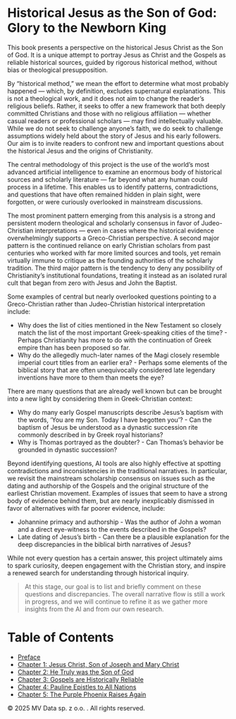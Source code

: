 # Historical Jesus as the Son of God: Glory to the Newborn King

This book presents a perspective on the historical Jesus Christ as the Son of God. 
It is a unique attempt to portray Jesus as Christ and the Gospels as reliable historical sources, guided by rigorous historical method, without bias or theological presupposition.

By “historical method,” we mean the effort to determine what most probably happened — which, by definition, excludes supernatural explanations.
This is not a theological work, and it does not aim to change the reader’s religious beliefs.
Rather, it seeks to offer a new framework that both deeply committed Christians and those with no religious affiliation — whether casual readers or professional scholars — may find intellectually valuable.
While we do not seek to challenge anyone’s faith, we do seek to challenge assumptions widely held about the story of Jesus and his early followers.
Our aim is to invite readers to confront new and important questions about the historical Jesus and the origins of Christianity.

The central methodology of this project is the use of the world’s most advanced artificial intelligence to examine an enormous body of historical sources and scholarly literature — far beyond what any human could process in a lifetime.
This enables us to identify patterns, contradictions, and questions that have often remained hidden in plain sight, were forgotten, or were curiously overlooked in mainstream discussions.

The most prominent pattern emerging from this analysis is a strong and persistent modern theological and scholarly consensus in favor of Judeo-Christian interpretations — even in cases where the historical evidence overwhelmingly supports a Greco-Christian perspective.
A second major pattern is the continued reliance on early Christian scholars from past centuries who worked with far more limited sources and tools, yet remain virtually immune to critique as the founding authorities of the scholarly tradition.
The third major pattern is the tendency to deny any possibility of Christianity’s institutional foundations, treating it instead as an isolated rural cult that began from zero with Jesus and John the Baptist.

Some examples of central but nearly overlooked questions pointing to a Greco-Christian rather than Judeo-Christian historical interpretation include:
* Why does the list of cities mentioned in the New Testament so closely match the list of the most important Greek-speaking cities of the time? - Perhaps Christianity has more to do with the continuation of Greek empire than has been proposed so far.
* Why do the allegedly much-later names of the Magi closely resemble imperial court titles from an earlier era? - Perhaps some elements of the biblical story that are often unequivocally considered late legendary inventions have more to them than meets the eye?
 
There are many questions that are already well known but can be brought into a new light by considering them in Greek-Christian context:
* Why do many early Gospel manuscripts describe Jesus’s baptism with the words, ‘You are my Son. Today I have begotten you’? - Can the baptism of Jesus be understood as a dynastic succession rite commonly described in by Greek royal historians?
* Why is Thomas portrayed as the doubter? - Can Thomas’s behavior be grounded in dynastic succession?

Beyond identifying questions, AI tools are also highly effective at spotting contradictions and inconsistencies in the traditional narratives. 
In particular, we revisit the mainstream scholarship consensus on issues such as the dating and authorship of the Gospels and the original structure of the earliest Christian movement.
Examples of issues that seem to have a strong body of evidence behind them, but are nearly inexplicably dismissed in favor of alternatives with far poorer evidence, include:
* Johannine primacy and authorship - Was the author of John a woman and a direct eye-witness to the events described in the Gospels?
* Late dating of Jesus’s birth - Can there be a plausible explanation for the deep discrepancies in the biblical birth narratives of Jesus?

While not every question has a certain answer, this project ultimately aims to spark curiosity, deepen engagement with the Christian story, and inspire a renewed search for understanding through historical inquiry.

> At this stage, our goal is to list and briefly comment on these questions and discrepancies. The overall narrative flow is still a work in progress, and we will continue to refine it as we gather more insights from the AI and from our own research.

# Table of Contents

- [Preface](./preface.md)
- [Chapter 1: Jesus Christ, Son of Joseph and Mary Christ](./chapter1.md)
- [Chapter 2: He Truly was the Son of God](./chapter2.md)
- [Chapter 3: Gospels are Historically Reliable](./chapter3.md)
- [Chapter 4: Pauline Epistles to All Nations](./chapter4.md)
- [Chapter 5: The Purple Phoenix Raises Again](./chapter5.md)

© 2025 MV Data sp. z o.o. . All rights reserved.
